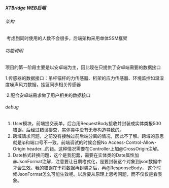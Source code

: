 ##### XTBridge WEB后端

###### 架构

​	考虑到同时使用的人数不会很多，后端架构采用单体SSM框架

###### 功能说明

​	项目的第一阶段主要是以安卓端为主，因此现在只提供了安卓端需要的数据接口

​	1.传感器的数据接口：吊杆锚杆的力传感器、桁架的应力传感器、环境监控如温湿度噪声风力数据，挂篮同步相关传感器

​	2.配合安卓端需求做了用户相关的数据接口
###### debug

1. User模块，前端提交表单，后台用RequestBody接收并封装成实体类报500错误。后经过错误排查，实体类中没有无参构造导致的。
2. 跨域请求问题，之前没有接触过前后端分离的情况，因此不了解。跨域的意思就是ip和端口号不一致。前端调试的时候会报No Access-Control-Allow-Origin header...的错。这种情况需要在Controller上加@CrossOrigin注解。
3. Date格式转换问题，这个是我犯蠢，需要在实体类的Date属性加@JsonFormat注解，注意要让日期格式化，是要封装这个对象到json数据中才会生效。我的错误在于将数据再封装之后，再@ResponseBody， 这个时候JsonFormat怎么可能生效呢。以后要从原理上思考问题，而不仅仅是看表象。

